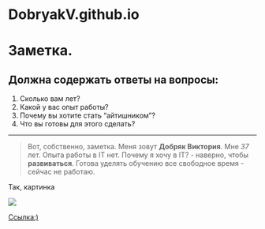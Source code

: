 # DobryakV.github.io
# Заметка.
## Должна содержать ответы на вопросы:
1.  Сколько вам лет?
2.  Какой у вас опыт работы?
3.  Почему вы хотите стать “айтишником”? 
4.  Что вы готовы для этого сделать?
***
 > Вот, собственно, заметка.  Меня зовут **Добряк Виктория**. Мне *37* лет. Опыта работы в IT нет. Почему я хочу в IT? - 
 наверно, чтобы __развиваться__. Готова уделять обучению все свободное время - сейчас не работаю.
 >
  Так, картинка 
  
  ![](http://img.wennermedia.com/article-leads-horizontal/rs-233078-sex-pistols.jpg)
  
   [Ссылка:)](https://www.youtube.com/watch?v=hybDCfqas3w&t=86s)
